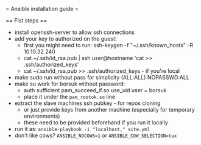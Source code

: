= Ansible installation guide =

== Fist steps ==
* install openssh-server to allow ssh connections
* add your key to authorized on the guest:
    * first you might need to run: ssh-keygen -f "~/.ssh/known_hosts" -R 10.10.32.240
    * cat ~/.ssh/id_rsa.pub | ssh user@hostname 'cat >> .ssh/authorized_keys'
    * cat ~/.ssh/id_rsa.pub >> .ssh/authorized_keys - if you're local
* make sudo run without pass for simplicity (ALL:ALL) NOPASSWD:ALL
* make su work for borsuk without password:
  * auth sufficient pam_succeed_if.so use_uid user = borsuk
  * place it under the `pam_rootok.so` line
* extract the slave machines ssh pubkey - for repos cloning
    - or just provide keys from another machine (especially for temporary environments)
    - these need to be provided beforehand if you run it locally
* run it as: `ansible-playbook -i "localhost," site.yml`
* don't like cows? `ANSIBLE_NOCOWS=1` or `ANSIBLE_COW_SELECTION=tux`
